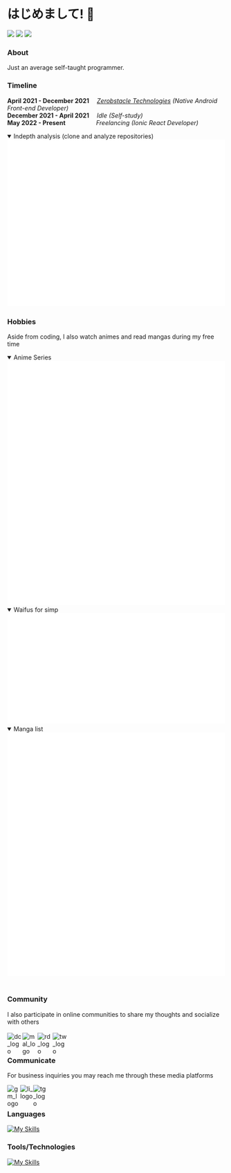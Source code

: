 # はじめまして! :wave:

![](https://visitor-badge.glitch.me/badge?page_id=jbarry302) ![](https://img.shields.io/github/commit-activity/m/jbarry302/jbarry302?color=green) ![](https://img.shields.io/github/followers/jbarry302?style=social)

### About 
Just an average self-taught programmer.
</br>

<!-- I am James Barry M. Almerez an average self-taught programmer. My journey started on 2020 where I got more interested in studying programming and tech stuffs during my free time because of the COVID pandemic and also I thought it would be a good idea to start studying in advance as I was an incoming freshmen college in Computer Science at that time. After 3 months of studying independently I finally got to work as a trainee at [Zerobstacle Technologies](https://github.com/Zerobstacle) where I discovered my strengths and weaknesses as a developer. -->

### Timeline
**April 2021 - December 2021** &emsp;_[Zerobstacle Technologies](https://github.com/Zerobstacle) (Native Android Front-end Developer)_ </br>
**December 2021 - April 2021** &emsp;_Idle (Self-study)_ </br>
**May 2022 - Present** &emsp;&emsp;&emsp;&emsp;&ensp;&nbsp;_Freelancing (Ionic React Developer)_ </br>

<details open>
  <summary>Indepth analysis (clone and analyze repositories)</summary>
  <img src="https://github.com/jbarry302/jbarry302/blob/main/github-metrics.svg" alt=""></img>
</details>

### **Hobbies**
<!-- <a href="https://www.hackerrank.com/jbarry302">
  <img align="left" alt="hr_logo" width="35px" src="https://cdn4.iconfinder.com/data/icons/logos-and-brands/512/160_Hackerrank_logo_logos-512.png" />
</a>
<a href="https://leetcode.com/jbarry302">
  <img align="left" alt="lc_logo" width="35px" src="https://cdn.iconscout.com/icon/free/png-256/leetcode-3521542-2944960.png" />
</a> -->
Aside from coding, I also watch animes and read mangas during my free time

<details open>
  <summary>Anime Series</summary>
  <img src="https://github.com/jbarry302/jbarry302/blob/main/metrics.plugin.anilist.svg" alt=""></img>
</details>
<details open>
  <summary>Waifus for simp</summary>
  <img src="https://github.com/jbarry302/jbarry302/blob/main/metrics.plugin.anilist.characters.svg" alt=""></img>
</details>
<details open>
  <summary>Manga list</summary>
  <img src="https://github.com/jbarry302/jbarry302/blob/main/metrics.plugin.anilist.manga.svg" alt=""></img>
</details>
</br>

### **Community**
I also participate in online communities to share my thoughts and socialize with others
</br></br>
<a href="https://discordapp.com/users/751763555535290369">
  <img align="left" alt="dc_logo" width="35px" src="https://cdn2.iconfinder.com/data/icons/gaming-platforms-squircle/250/discord_squircle-512.png" />
</a>
<a href="https://myanimelist.net/profile/zukashishifu">
  <img align="left" alt="mal_logo" width="35px" src="https://image.myanimelist.net/ui/OK6W_koKDTOqqqLDbIoPAiC8a86sHufn_jOI-JGtoCQ" />
</a>
<a href="https://www.reddit.com/user/Potential-Ad2691">
  <img align="left" alt="rd_logo" width="35px" src="https://cdn2.iconfinder.com/data/icons/social-media-2285/512/1_Reddit3_colored_svg-512.png" />
</a>
<a href="https://twitter.com/zukashishifu">
  <img align="left" alt="tw_logo" width="35px" src="https://cdn2.iconfinder.com/data/icons/social-media-2285/512/1_Twitter3_colored_svg-512.png" />
</a>
<!-- <a href="https://www.facebook.com/ehdecosmicat/">
  <img align="left" alt="fb_logo" width="35px" src="https://cdn1.iconfinder.com/data/icons/logotypes/32/square-facebook-512.png" />
</a> -->
</br>

### **Communicate**
For business inquiries you may reach me through these media platforms
<!-- </br></br> -->
<a href="https://mail.google.com/mail/u/?authuser=jbarry302@gmail.com">
  <img align="left" alt="gm_logo" width="30px" src="https://cdn4.iconfinder.com/data/icons/logos-brands-in-colors/48/google-gmail-512.png" />
</a>
<a href="https://www.linkedin.com/in/james-barry-almerez-032880204">
  <img align="left" alt="li_logo" width="30px" 
       src="https://cdn2.iconfinder.com/data/icons/social-media-applications/64/social_media_applications_14-linkedin-512.png" />
</a>
<a href="https://t.me/jbarry302">
  <img align="left" alt="tg_logo" width="30px" src="https://cdn3.iconfinder.com/data/icons/social-icons-33/512/Telegram-512.png" />
</a>

</br></br>
### Languages
[![My Skills](https://skillicons.dev/icons?i=java,css,html,react,ts,js,py&theme=light)](https://skillicons.dev)
</br>
### Tools/Technologies
[![My Skills](https://skillicons.dev/icons?i=androidstudio,idea,firebase,vscode,spring&theme=light)](https://skillicons.dev)
</br></br>
<!-- img src="https://github-readme-stats.vercel.app/api/top-langs?username=jbarry302&layout=compact&theme=shades-of-purple"/>
</br></br>
<img src="https://github-readme-stats.vercel.app/api?username=jbarry302&show_icons=true&theme=shades-of-purple"/>
</br></br> -->
<!-- <img src="https://github-readme-stats.vercel.app/api?username=jbarry302&show_icons=true&theme=shades-of-purple"/> -->
